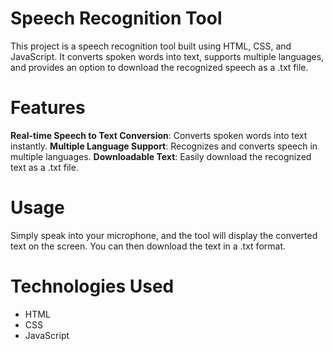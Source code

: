 # Speech Recognition Tool
This project is a speech recognition tool built using HTML, CSS, and JavaScript. It converts spoken words into text, supports multiple languages, and provides an option to download the recognized speech as a .txt file.

# Features
**Real-time Speech to Text Conversion**: Converts spoken words into text instantly.
**Multiple Language Support**: Recognizes and converts speech in multiple languages.
**Downloadable Text**: Easily download the recognized text as a .txt file.

# Usage
Simply speak into your microphone, and the tool will display the converted text on the screen. You can then download the text in a .txt format.

# Technologies Used
- HTML
- CSS
- JavaScript
